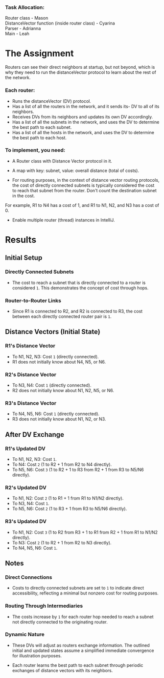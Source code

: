 ### Task Allocation:  
Router class - Mason  
DistanceVector function (inside router class) - Cyarina   
Parser - Adrianna  
Main - Leah  

# The Assignment    

Routers can see their direct neighbors at startup, but not beyond, which is why they need to run the distanceVector protocol to learn about the rest of the network.  

### Each router:    
- Runs the distanceVector (DV) protocol.  
- Has a list of all the routers in the network, and it sends its- DV to all of its neighbors.   
- Receives DVs from its neighbors and updates its own DV accordingly.   
- Has a list of all the subnets in the network, and uses the DV to determine the best path to each subnet.   
- Has a list of all the hosts in the network, and uses the DV to determine the best path to each host.  

### To implement, you need:       
- A Router class with Distance Vector protocol in it.  
- A map with key: subnet, value: overall distance (total of costs).  

- For routing purposes, in the context of distance vector routing protocols, the cost of directly connected subnets is typically considered the cost to reach that subnet from the router. Don't count the destination subnet in the cost.  

For example, R1 to N4 has a cost of 1, and R1 to N1, N2, and N3 has a cost of 0.  

 - Enable multiple router (thread) instances in IntelliJ.  

# Results   

## Initial Setup  

### Directly Connected Subnets  
- The cost to reach a subnet that is directly connected to a router is considered `1`. This demonstrates the concept of cost through hops.  

### Router-to-Router Links  
- Since R1 is connected to R2, and R2 is connected to R3, the cost between each directly connected router pair is `1`.  

## Distance Vectors (Initial State)

### R1's Distance Vector  
- To N1, N2, N3: Cost `1` (directly connected).  
- R1 does not initially know about N4, N5, or N6.  

### R2's Distance Vector  
- To N3, N4: Cost `1` (directly connected).  
- R2 does not initially know about N1, N2, N5, or N6.  

### R3's Distance Vector  
- To N4, N5, N6: Cost `1` (directly connected).  
- R3 does not initially know about N1, N2, or N3.  

## After DV Exchange  

### R1's Updated DV  
- To N1, N2, N3: Cost `1`.  
- To N4: Cost `2` (1 to R2 + 1 from R2 to N4 directly).  
- To N5, N6: Cost `3` (1 to R2 + 1 to R3 from R2 + 1 from R3 to N5/N6 directly).  

### R2's Updated DV  
- To N1, N2: Cost `2` (1 to R1 + 1 from R1 to N1/N2 directly).  
- To N3, N4: Cost `1`.  
- To N5, N6: Cost `2` (1 to R3 + 1 from R3 to N5/N6 directly).  

### R3's Updated DV  
- To N1, N2: Cost `3` (1 to R2 from R3 + 1 to R1 from R2 + 1 from R1 to N1/N2 directly).  
- To N3: Cost `2` (1 to R2 + 1 from R2 to N3 directly).
- To N4, N5, N6: Cost `1`.  

## Notes  

### Direct Connections  
- Costs to directly connected subnets are set to `1` to indicate direct accessibility, reflecting a minimal but nonzero cost for routing purposes.  

### Routing Through Intermediaries  
- The costs increase by `1` for each router hop needed to reach a subnet not directly connected to the originating router.  

### Dynamic Nature  
- These DVs will adjust as routers exchange information. The outlined initial and updated states assume a simplified immediate convergence for illustration purposes.  

- Each router learns the best path to each subnet through periodic exchanges of distance vectors with its neighbors.  
